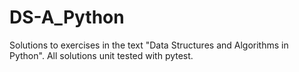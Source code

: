 # DS-A_Python
Solutions to exercises in the text "Data Structures and Algorithms in Python".  All solutions unit tested with pytest.
